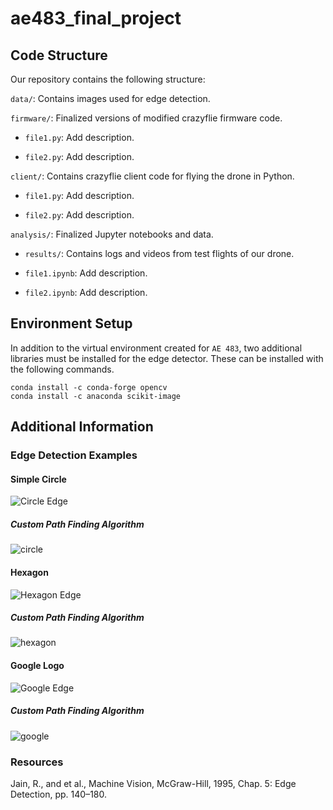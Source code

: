 # ae483_final_project

## Code Structure

Our repository contains the following structure:



```data/```: Contains images used for edge detection.

```firmware/```: Finalized versions of modified crazyflie firmware code.

- ```file1.py```: Add description.

- ```file2.py```: Add description.

```client/```: Contains crazyflie client code for flying the drone in Python.

- ```file1.py```: Add description.

- ```file2.py```: Add description.

```analysis/```: Finalized Jupyter notebooks and data.

- ```results/```: Contains logs and videos from test flights of our drone.

- ```file1.ipynb```: Add description.

- ```file2.ipynb```: Add description.

## Environment Setup

In addition to the virtual environment created for `AE 483`, two additional libraries must be installed for the edge detector.  These can be installed with the following commands.

```
conda install -c conda-forge opencv
conda install -c anaconda scikit-image
```

## Additional Information

### Edge Detection Examples

#### Simple Circle

![Circle Edge](https://user-images.githubusercontent.com/60635839/205718195-9ba7f97a-6c8a-4e2d-a083-b9ce3576ed5d.png)

##### Custom Path Finding Algorithm
![circle](https://user-images.githubusercontent.com/60635839/205718618-ce949293-25b9-44db-b8ef-e3e3c2efc36e.gif)

#### Hexagon

![Hexagon Edge](https://user-images.githubusercontent.com/60635839/205718227-a0515f06-d38e-48af-b2c0-53e8b0037d5f.png)

##### Custom Path Finding Algorithm
![hexagon](https://user-images.githubusercontent.com/60635839/205718598-8e425c3d-336d-44a0-92d6-8ce9a1dbdb6f.gif)

#### Google Logo

![Google Edge](https://user-images.githubusercontent.com/60635839/205718163-b6124139-0873-447a-a624-d01f2e18532c.png)

##### Custom Path Finding Algorithm

![google](https://user-images.githubusercontent.com/60635839/205718544-fc666cd8-1dac-46e6-af81-5c2d2a3366c3.gif)

### Resources

Jain, R., and et al., Machine Vision, McGraw-Hill, 1995, Chap. 5: Edge Detection, pp. 140–180.
